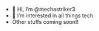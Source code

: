 - 👋  Hi, I’m @mechastriker3
- 👀  I’m interested in all things tech
- Other stuffs coming soon!!

<!---
mechastriker3/mechastriker3 is a ✨ special ✨ repository because its `README.md` (this file) appears on your GitHub profile.
You can click the Preview link to take a look at your changes.
--->
